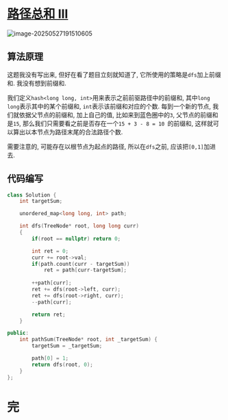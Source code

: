 # [路径总和 III](https://leetcode.cn/problems/path-sum-iii/)

![image-20250527191510605](https://md-wind.oss-cn-nanjing.aliyuncs.com/md/20250527191510789.png)

## 算法原理

这题我没有写出来, 但好在看了题目立刻就知道了, 它所使用的策略是`dfs`加上前缀和. 我没有想到前缀和.  

我们定义`hash<long long, int>`用来表示之前前驱路径中的前缀和, 其中`long long`表示其中的某个前缀和, `int`表示该前缀和对应的个数. 每到一个新的节点, 我们就依据父节点的前缀和, 加上自己的值, 比如来到蓝色圈中的`3`, 父节点的前缀和是`15`, 那么我们只需要看之前是否存在一个`15 + 3 - 8 = 10 `的前缀和, 这样就可以算出以本节点为路径末尾的合法路径个数.

需要注意的, 可能存在以根节点为起点的路径, 所以在`dfs`之前, 应该把`[0,1]`加进去.

## 代码编写

```cpp
class Solution {
    int targetSum;

    unordered_map<long long, int> path;

    int dfs(TreeNode* root, long long curr)
    {
        if(root == nullptr) return 0;

        int ret = 0;
        curr += root->val;
        if(path.count(curr - targetSum))
            ret = path[curr-targetSum];
        
        ++path[curr];
        ret += dfs(root->left, curr);
        ret += dfs(root->right, curr);
        --path[curr];

        return ret;
    }

public:
    int pathSum(TreeNode* root, int _targetSum) {
        targetSum = _targetSum;

        path[0] = 1;
        return dfs(root, 0);
    }
};
```

# 完

